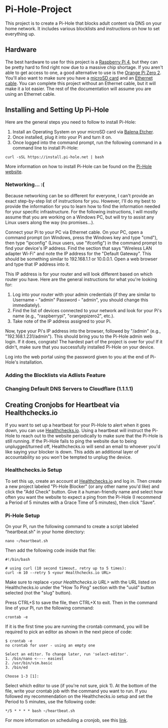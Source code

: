 # Pi-Hole-Project

This project is to create a Pi-Hole that blocks adult content via DNS on your home network. It includes various blocklists and instructions on how to set everything up. 

## Hardware
The best hardware to use for this project is a [Raspberry Pi 4](https://www.raspberrypi.com/products/raspberry-pi-4-model-b/), but they can be pretty hard to find right now due to a massive chip shortage. If you aren't able to get access to one, a good alternative to use is the [Orange Pi Zero 2](https://www.amazon.com/Orange-Pi-Allwinner-Open-Source-Android10/dp/B0B973214J). You'll also want to make sure you have a [microSD card](https://www.amazon.com/dp/B0B7NVMBPL) and an [Ethernet cable](https://www.amazon.com/dp/B00C2CBBAM). You can complete this project without an Ethernet cable, but it will make it a lot easier. The rest of the documentation will assume you are using an Ethernet cable. 

## Installing and Setting Up Pi-Hole
Here are the general steps you need to follow to install Pi-Hole: 
1. Install an Operating System on your microSD card via [Balena Etcher](https://www.balena.io/etcher). 
2. Once installed, plug it into your Pi and turn it on. 
3. Once logged into the command prompt, run the following command in a command line to install Pi-Hole: 
```
curl -sSL https://install.pi-hole.net | bash
```
More information on how to install Pi-Hole can be found on the [Pi-Hole website](https://pi-hole.net/). 

### Networking... :(
Because networking can be so different for everyone, I can't provide an exact step-by-step list of instructions for you. However, I'll do my best to provide the information for you to learn how to find the information needed for your specific infrastructure. For the following instructions, I will mostly assume that you are working on a Windows PC, but will try to assist any Linux users along the way (no promises...). 

Connect your Pi to your PC via Ethernet cable. On your PC, open a command prompt (on Windows, press the Windows key and type "cmd"), then type "ipconfig" (Linux users, use "ifconfig") in the command prompt to find your device's IP address. Find the section that says "Wireless LAN adapter Wi-Fi" and note the IP address for the "Default Gateway". This should be something similar to 192.168.1.1 or 10.0.0.1. Open a web browser and type that IP address into it. 

This IP address is for your router and will look different based on which router you have. Here are the general instructions for what you're looking for: 
1. Log into your router with your admin credentials (if they are similar to Username - "admin" Password - "admin", you should change this immediately). 
2. Find the list of devices connected to your network and look for your Pi's name (e.g., "raspberrypi", "orangepizero2", etc.). 
3. Take note of the IP address assigned to your Pi. 

Now, type your Pi's IP address into the browser, followed by "/admin" (e.g., "192.168.1.231/admin"). This should bring you to the Pi-Hole admin web login. If it does, congrats! The hardest part of the project is over for you! If it didn't, make sure that you successfully installed Pi-Hole on your device. 

Log into the web portal using the password given to you at the end of Pi-Hole's installation. 

### Adding the Blocklists via Adlists Feature

### Changing Default DNS Servers to Cloudflare (1.1.1.1)

## Creating Cronjobs for Heartbeat via Healthchecks.io

If you want to set up a heartbeat for your Pi-Hole to alert when it goes down, you can use [Healthchecks.io](https://healthchecks.io/). Using a heartbeat will instruct the Pi-Hole to reach out to the website periodically to make sure that the Pi-Hole is still running. If the Pi-Hole fails to ping the website due to being unplugged/turned off, Healthchecks.io will send an email to whoever you'd like saying your blocker is down. This adds an additional layer of accountability so you won't be tempted to unplug the device. 

### Healthchecks.io Setup
To set this up, create an account at [Healthchecks.io](https://healthchecks.io/) and log in. Then create a new project labeled "Pi-Hole Blocker" (or any other name you'd like) and click the "Add Check" button. Give it a human-friendly name and select how often you want the website to expect a ping from the Pi-Hole (I recommend a Period of 5 minutes with a Grace Time of 5 minutes), then click "Save". 

### Pi-Hole Setup
On your Pi, run the following command to create a script labeled "heartbeat.sh" in your home directory: 
```
nano ~/heartbeat.sh
```
Then add the following code inside that file: 
```
#!/bin/bash

# using curl (10 second timeout, retry up to 5 times):
curl -m 10 --retry 5 <your Healthchecks.io URL>
```
Make sure to replace _\<your Healthchecks.io URL\>_ with the URL listed on Healthchecks.io under the "How To Ping" section with the "uuid" button selected (not the "slug" button). 

Press CTRL+S to save the file, then CTRL+X to exit. Then in the command line of your Pi, run the following command: 
```
crontab -e
```
If it is the first time you are running the crontab command, you will be required to pick an editor as shown in the next piece of code: 
```
$ crontab -e
no crontab for user - using an empty one

Select an editor. To change later, run 'select-editor'.
1. /bin/nano <---- easiest
2. /usr/bin/vim.basic
3. /bin/ed

Choose 1-3 [1]:
```
Select which editor to use (if you're not sure, pick 1). At the bottom of the file, write your crontab job with the command you want to run. If you followed my recommendation on the Healthchecks.io setup and set the Period to 5 minutes, use the following code: 
```
*/5 * * * * bash ~/heartbeat.sh
```

For more information on scheduling a cronjob, see this [link](https://crontab.guru/). 

